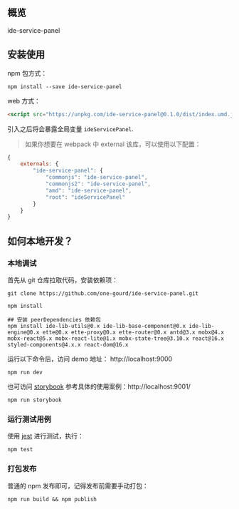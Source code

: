 ## 概览

ide-service-panel

## 安装使用

npm 包方式：
```shell
npm install --save ide-service-panel
```

web 方式：
```html
<script src="https://unpkg.com/ide-service-panel@0.1.0/dist/index.umd.js"></script>
```
引入之后将会暴露全局变量 `ideServicePanel`.

> 如果你想要在 webpack 中 external 该库，可以使用以下配置：
```js
{
    externals: {
        "ide-service-panel": {
            "commonjs": "ide-service-panel",
            "commonjs2": "ide-service-panel",
            "amd": "ide-service-panel",
            "root": "ideServicePanel"
        }
    }
}
```

## 如何本地开发？

### 本地调试

首先从 git 仓库拉取代码，安装依赖项：
```shell
git clone https://github.com/one-gourd/ide-service-panel.git

npm install

## 安装 peerDependencies 依赖包
npm install ide-lib-utils@0.x ide-lib-base-component@0.x ide-lib-engine@0.x ette@0.x ette-proxy@0.x ette-router@0.x antd@3.x mobx@4.x mobx-react@5.x mobx-react-lite@1.x mobx-state-tree@3.10.x react@16.x styled-components@4.x.x react-dom@16.x
```

运行以下命令后，访问 demo 地址： http://localhost:9000
```shell
npm run dev
```

也可访问 [storybook](https://github.com/storybooks/storybook) 参考具体的使用案例：http://localhost:9001/
```shell
npm run storybook
```

### 运行测试用例

使用 [jest](https://jestjs.io) 进行测试，执行：

```shell
npm test
```

### 打包发布

普通的 npm 发布即可，记得发布前需要手动打包：

```shell
npm run build && npm publish
```


